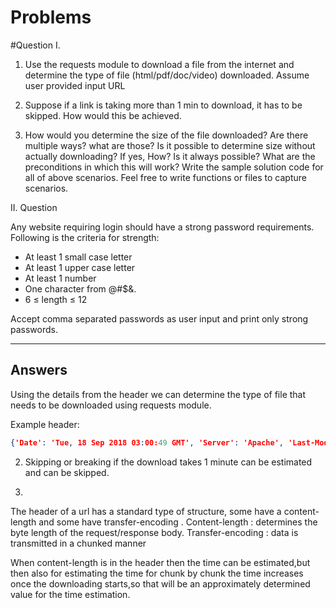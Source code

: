 # Problems

#Question 
I.
1. Use the requests module to download a file from the internet and determine the type of file
(html/pdf/doc/video) downloaded. Assume user provided input URL

2. Suppose if a link is taking more than 1 min to download, it has to be skipped. How would this be
achieved.
3.  How would you determine the size of the file downloaded? Are there multiple ways? what are those?
Is it possible to determine size without actually downloading? If yes, How? Is it always possible?
What are the preconditions in which this will work?
Write the sample solution code for all of above scenarios. Feel free to write functions or files to
capture scenarios.

II.     Question 

Any website requiring login should have a strong password requirements. Following is the criteria for strength:
- At least 1 small case letter
- At least 1 upper case letter
- At least 1 number
- One character from @#$&.
- 6 ≤ length ≤ 12

Accept comma separated passwords as user input and print only strong passwords.

--------------------------------------------------------------------------------------------------------------------------
Answers
--------------------------------------------------------------------------------------------------------------------------

Using the details from the header we can determine the type of file that needs to be downloaded using requests module.

Example header:

```json
{'Date': 'Tue, 18 Sep 2018 03:00:49 GMT', 'Server': 'Apache', 'Last-Modified': 'Fri, 17 Jun 2016 17:43:54 GMT', 'Accept-Ranges': 'bytes', 'Content-Length': '1055736', 'Keep-Alive': 'timeout=5, max=100', 'Connection': 'Keep-Alive', 'Content-Type': 'video
```

2. Skipping or breaking if the download takes 1 minute can be estimated and can be skipped.

3.
The header of a url has a standard type of structure, some have a content-length and some have transfer-encoding .
Content-length : determines the byte length of the request/response body.
Transfer-encoding : data is transmitted in a chunked manner


When content-length is in the header then the time can be estimated,but then also for estimating the time for chunk by chunk the time increases once the downloading starts,so that will be an approximately determined value for the time estimation.





